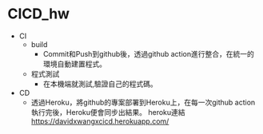 # CICD_hw

- CI
  - build
    - Commit和Push到github後，透過github action進行整合，在統一的環境自動建置程式。
  - 程式測試
    - 在本機端就測試,驗證自己的程式碼。
- CD
  - 透過Heroku，將github的專案部署到Heroku上，在每一次github action執行完後，Heroku便會同步出結果。
  heroku連結 https://davidxwangxcicd.herokuapp.com/
